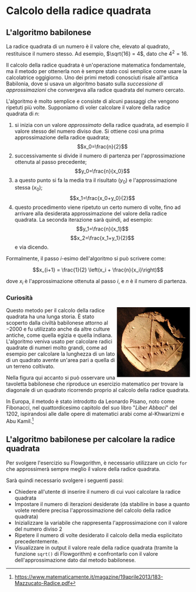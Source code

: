 # Calcolo della radice quadrata

## L'algoritmo babilonese

La radice quadrata di un numero è il valore che, elevato al quadrato, restituisce il numero stesso. Ad esempio, $\sqrt{16} = 4$, dato che $4^2=16$.

Il calcolo della radice quadrata è un'operazione matematica fondamentale, ma il metodo per ottenerla non è sempre stato così semplice come usare la calcolatrice oggigiorno. Uno dei primi metodi conosciuti risale all'antica Babilonia, dove si usava un algoritmo basato sulla _successione di approssimazioni_ che convergeva alla radice quadrata del numero cercato.

L'algoritmo è molto semplice e consiste di alcuni passaggi che vengono ripetuti più volte. Supponiamo di voler calcolare il valore della radice quadrata di $n$:

1. si inizia con un valore _approssimato_ della radice quadrata, ad esempio il valore stesso del numero diviso due. Si ottiene così una prima approssimazione della radice quadrata; $$x_0=\frac{n}{2}$$
2. successivamente si divide il numero di partenza per l'approssimazione ottenuta al passo precedente; $$y_0=\frac{n}{x_0}$$
3. a questo punto si fa la media tra il risultato ($y_0$) e l'approssimazione stessa ($x_0$); $$x_1=\frac{x_0+y_0}{2}$$
4. questo procedimento viene ripetuto un certo numero di volte, fino ad arrivare alla desiderata approssimazione del valore della radice quadrata. La seconda iterazione sarà quindi, ad esempio: $$y_1=\frac{n}{x_1}$$ $$x_2=\frac{x_1+y_1}{2}$$ e via dicendo.

Formalmente, il passo _i_-esimo dell'algoritmo si può scrivere come:

$$x_{i+1} = \frac{1}{2} \left(x_i + \frac{n}{x_i}\right)$$

dove $x_i$ è l'approssimazione ottenuta al passo $i$, e $n$ è il numero di partenza.

### Curiosità

<img align="right" width="200px" alt="Tavoletta babilonese" src="/docs/img/tavoletta-babilonese.jpeg">

Questo metodo per il calcolo della radice quadrata ha una lunga storia. È stato scoperto dalla civiltà babilonese attorno al $-2000$ e fu utilizzato anche da altre culture antiche, come quella egizia e quella indiana. L'algoritmo veniva usato per calcolare radici quadrate di numeri molto grandi, come ad esempio per calcolare la lunghezza di un lato di un quadrato avente un'area pari a quella di un terreno coltivato.

Nella figura qui accanto si può osservare una tavoletta babilonese che riproduce un esercizio matematico per trovare la diagonale di un quadrato ricorrendo proprio al calcolo della radice quadrata.

In Europa, il metodo è stato introdotto da Leonardo Pisano, noto come Fibonacci, nel quattordicesimo capitolo del suo libro "_Liber Abbaci_" del 1202, ispirandosi alle dalle opere di matematici arabi come al-Khwarizmi e Abu Kamil.[^1]

## L'algoritmo babilonese per calcolare la radice quadrata

Per svolgere l'esercizio su Flowgorithm, è necessario utilizzare un ciclo `for` che approssimerà sempre meglio il valore della radice quadrata.

Sarà quindi necessario svolgere i seguenti passi:

* Chiedere all'utente di inserire il numero di cui vuoi calcolare la radice quadrata
* Impostare il numero di iterazioni desiderate (da stabilire in base a quanto volete rendere precisa l'approssimazione del calcolo della radice quadrata)
* Inizializzare la variabile che rappresenta l'approssimazione con il valore del numero diviso 2
* Ripetere il numero di volte desiderato il calcolo della media esplicitato precedentemente.
* Visualizzare in output il valore reale della radice quadrata (tramite la funzione `sqrt()` di Flowgorithm) e confrontarlo con il valore dell'approssimazione dato dal metodo babilonese.

[^1]: https://www.matematicamente.it/magazine/19aprile2013/183-Mazzucato-Radice.pdf